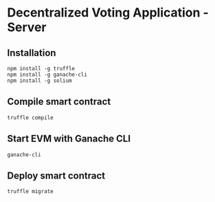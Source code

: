 # Decentralized Voting Application - Server

## Installation
```
npm install -g truffle
npm install -g ganache-cli
npm install -g solium
```

## Compile smart contract
```
truffle compile
```

## Start EVM with Ganache CLI
```
ganache-cli
```

## Deploy smart contract
```
truffle migrate
```
